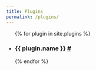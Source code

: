 ```yaml
---
title: Plugins
permalink: /plugins/
---
```


<ul>
{% for plugin in site.plugins %}
<li>
  <h3>{{ plugin.name }} <a href="{{ plugin.link }}" target="_blank">#</a></h3>
</li>
{% endfor %}
</ul>
